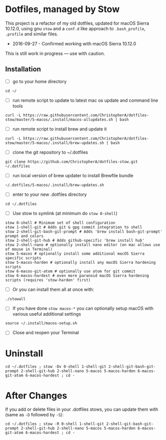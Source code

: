# Dotfiles, managed by Stow

This project is a refactor of my old dotfiles, updated for macOS Sierra 10.12.0, using gnu `stow` and a `conf.d` like approach to `.bash_profile`, `.profile` and similar files.

* 2016-09-27 - Confirmed working with macOS Sierra 10.12.0

This is still work in progress — use with caution.

## Installation

* [ ] go to your home directory
~~~
cd ~/
~~~
* [ ] run remote script to update to latest mac os update and command line tools
~~~
curl -L https://raw.githubusercontent.com/ChristopherA/dotfiles-stow/master/5-macos/.install/macos-allupdates.sh | bash
~~~
* [ ] run remote script to install brew and update it
~~~
curl -L https://raw.githubusercontent.com/ChristopherA/dotfiles-stow/master/5-macos/.install/brew-updates.sh | bash
~~~
* [ ] clone the git repository to ~/.dotfiles
~~~
git clone https://github.com/ChristopherA/dotfiles-stow.git ~/.dotfiles
~~~
* [ ] run local version of brew updater to install Brewfile bundle
~~~
~/.dotfiles/5-macos/.install/brew-updates.sh
~~~
* [ ] enter to your new .dotfiles directory
~~~
cd ~/.dotfiles
~~~
* [ ] Use stow to symlink (at minimum do `stow 0-shell`)
~~~
stow 0-shell # Minimum set of shell configuration
stow 1-shell-git # Adds git & gpg commit integration to shell
stow 2-shell-git-bash-git-prompt # Adds 'brew install bash-git-prompt' prompt and colors
stow 2-shell-git-hub # Adds github-specific 'brew install hub'
stow 2-shell-nano # optionally install nano editor (on mac allows use of mouse in Terminal)
stow 5-macos # optionally install some additional macOS Sierra specific scripts
stow 5-macos-harden # optionally install any macOS Sierra hardening scripts
stow 6-macos-git-atom # optionally use atom for git commit
stow 6-macos-hardest # even more paranoid macOS Sierra hardening scripts (requires 'stow-harden' first)
~~~
* [ ] Or you can install them all at once with:
~~~
./stowall
~~~
* [ ] If you have done `stow macos-*` you can optionally setup macOS with various useful additional settings
~~~
source ~/.install/macos-setup.sh
~~~
- [ ] Close and reopen your Terminal

# Uninstall

```
cd ~/.dotfiles ; stow -Dv 0-shell 1-shell-git 2-shell-git-bash-git-prompt 2-shell-git-hub 2-shell-nano 5-macos 5-macos-harden 6-macos-git-atom 6-macos-hardest ; cd -
```

# After Changes

If you add or delete files in your .dotfiles stows, you can update them with (same as `-D` followed by `-S`):

```
cd ~/.dotfiles ; stow -R 0-shell 1-shell-git 2-shell-git-bash-git-prompt 2-shell-git-hub 2-shell-nano 5-macos 5-macos-harden 6-macos-git-atom 6-macos-hardest ; cd -
```
